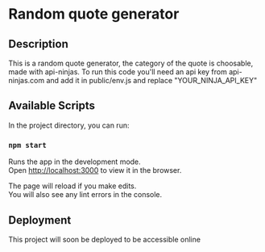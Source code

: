 # Random quote generator

## Description

This is a random quote generator, the category of the quote is choosable, made with api-ninjas.
To run this code you'll need an api key from api-ninjas.com and add it in public/env.js and replace "YOUR_NINJA_API_KEY"

## Available Scripts

In the project directory, you can run:

### `npm start`

Runs the app in the development mode.\
Open [http://localhost:3000](http://localhost:3000) to view it in the browser.

The page will reload if you make edits.\
You will also see any lint errors in the console.

## Deployment

This project will soon be deployed to be accessible online
